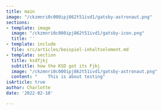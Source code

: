 ```yaml
---
title: main
image: "/ckzmnri0c000ipj862t51ivd1/gatsby-astronaut.png"
sections:
- template: image
  image: "/ckzmnri0c000ipj862t51ivd1/gatsby-icon.png"
  title: ''
- template: include
  file: src/articles/beispiel-inhaltselement.md
- template: section
  title: ksdfjkj
  subtitle: how the KSD got its Fjkj
  image: "/ckzmnri0c000ipj862t51ivd1/gatsby-astronaut.png"
  content: "    This is about testing"
isArticle: true
author: Charlotte
date: '2022-02-18'

---
```


